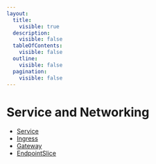 ```yaml
---
layout:
  title:
    visible: true
  description:
    visible: false
  tableOfContents:
    visible: false
  outline:
    visible: false
  pagination:
    visible: false
---
```


# Service and Networking



* [Service](service.md)
* [Ingress](ingress.md)
* [Gateway](gateway.md)
* [EndpointSlice](endpointslice.md)

